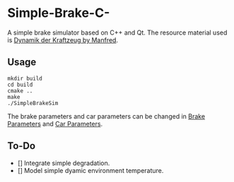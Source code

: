 # Simple-Brake-C-


A simple brake simulator based on C++ and Qt. The resource material used is [Dynamik der Kraftzeug by Manfred](https://link.springer.com/book/10.1007/978-3-658-05068-9). 

## Usage
```
mkdir build
cd build
cmake ..
make
./SimpleBrakeSim
```

The brake parameters and car parameters can be changed in [Brake Parameters](src/BrakeParams.h) and [Car Parameters](src/CarParams.h). 


## To-Do
- [] Integrate simple degradation.
- [] Model simple dyamic environment temperature.
